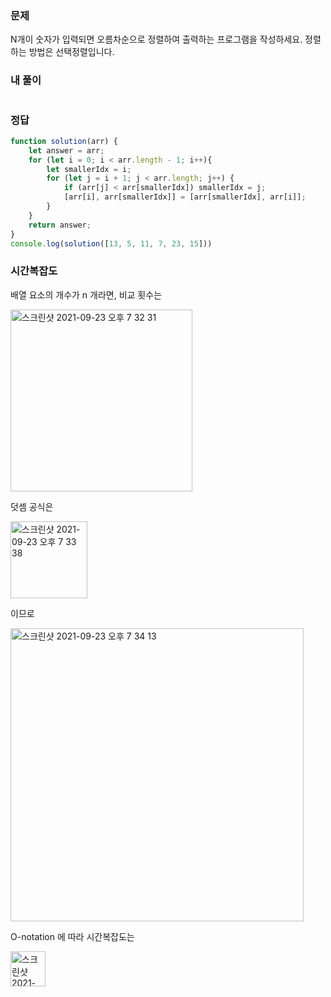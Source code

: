 ### 문제
N개이 숫자가 입력되면 오름차순으로 정렬하여 출력하는 프로그램을 작성하세요. 정렬하는 방법은 선택정렬입니다.

### 내 풀이
```js

```

### 정답
```js
function solution(arr) {
    let answer = arr;
    for (let i = 0; i < arr.length - 1; i++){
        let smallerIdx = i;
        for (let j = i + 1; j < arr.length; j++) {
            if (arr[j] < arr[smallerIdx]) smallerIdx = j;
            [arr[i], arr[smallerIdx]] = [arr[smallerIdx], arr[i]];
        }
    }
    return answer;
}
console.log(solution([13, 5, 11, 7, 23, 15]))
```

### 시간복잡도

배열 요소의 개수가 n 개라면, 비교 횟수는

<img width="291" alt="스크린샷 2021-09-23 오후 7 32 31" src="https://user-images.githubusercontent.com/4121550/134492698-3a756af4-3f0a-4a71-af5f-253f16a2d2d3.png">

덧셈 공식은 

<img width="123" alt="스크린샷 2021-09-23 오후 7 33 38" src="https://user-images.githubusercontent.com/4121550/134492779-92fbaa6d-9996-4367-98b8-2abaffd1fe05.png">

이므로

<img width="469" alt="스크린샷 2021-09-23 오후 7 34 13" src="https://user-images.githubusercontent.com/4121550/134492828-02a133f9-ddf3-4479-a4b7-b9958333c103.png">

O-notation 에 따라 시간복잡도는 

<img width="56" alt="스크린샷 2021-09-23 오후 7 39 40" src="https://user-images.githubusercontent.com/4121550/134493589-a15af600-1428-4715-92a3-5c3a84b9c85c.png">

